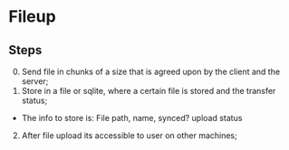 # Fileup

## Steps

0. Send file in chunks of a size that is agreed upon by the client and the server;
1. Store in a file or sqlite, where a certain file is stored and the transfer status;
  - The info to store is: File path, name, synced? upload status
2. After file upload its accessible to user on other machines;


